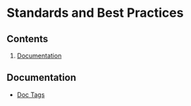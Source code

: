 # Standards and Best Practices

## Contents
1. [Documentation](#documentation)

## Documentation
- [Doc Tags](https://jsdoc.app/)